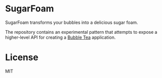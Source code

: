 # SugarFoam

SugarFoam transforms your bubbles into a delicious sugar foam.

The repository contains an experimental pattern that attempts to
expose a higher-level API for creating a [Bubble
Tea](https://github.com/charmbracelet/bubbletea) application.

# License

MIT
